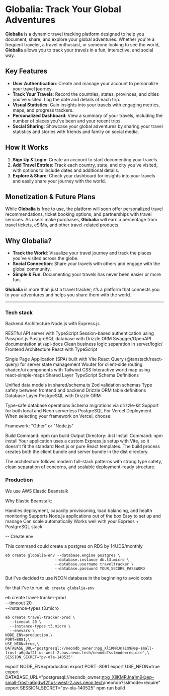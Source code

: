 # **Globalia: Track Your Global Adventures**

**Globalia** is a dynamic travel tracking platform designed to help you document, share, and explore your global adventures. Whether you're a frequent traveler, a travel enthusiast, or someone looking to see the world, **Globalia** allows you to track your travels in a fun, interactive, and social way.

## **Key Features**

* **User Authentication**: Create and manage your account to personalize your travel journey.
* **Track Your Travels**: Record the countries, states, provinces, and cities you’ve visited. Log the date and details of each trip.
* **Visual Statistics**: Gain insights into your travels with engaging metrics, maps, and progress trackers.
* **Personalized Dashboard**: View a summary of your travels, including the number of places you've been and your recent trips.
* **Social Sharing**: Showcase your global adventures by sharing your travel statistics and stories with friends and family on social media.

## **How It Works**

1. **Sign Up & Login**: Create an account to start documenting your travels.
2. **Add Travel Entries**: Track each country, state, and city you’ve visited, with options to include dates and additional details.
3. **Explore & Share**: Check your dashboard for insights into your travels and easily share your journey with the world.

## **Monetization & Future Plans**

While **Globalia** is free to use, the platform will soon offer personalized travel recommendations, ticket booking options, and partnerships with travel services. As users make purchases, **Globalia** will earn a percentage from travel tickets, eSIMs, and other travel-related products.

## **Why Globalia?**

* **Track the World**: Visualize your travel journey and track the places you’ve visited across the globe.
* **Social Connection**: Share your travels with others and engage with the global community.
* **Simple & Fun**: Documenting your travels has never been easier or more fun.

**Globalia** is more than just a travel tracker; it’s a platform that connects you to your adventures and helps you share them with the world.



---
### Tech stack 

Backend Architecture
Node.js with Express.js

RESTful API server with TypeScript
Session-based authentication using Passport.js
PostgreSQL database with Drizzle ORM
Swagger/OpenAPI documentation at /api-docs
Clean business logic separation in server/logic/
Frontend Architecture
React with TypeScript

Single Page Application (SPA) built with Vite
React Query (@tanstack/react-query) for server state management
Wouter for client-side routing
shadcn/ui components with Tailwind CSS
Interactive world map using react-simple-maps
Shared Layer
TypeScript Schema Definitions

Unified data models in shared/schema.ts
Zod validation schemas
Type safety between frontend and backend
Drizzle ORM table definitions
Database Layer
PostgreSQL with Drizzle ORM

Type-safe database operations
Schema migrations via drizzle-kit
Support for both local and Neon serverless PostgreSQL
For Vercel Deployment
When selecting your framework on Vercel, choose:

Framework: "Other" or "Node.js"

Build Command: npm run build
Output Directory: dist
Install Command: npm install
Your application uses a custom Express.js setup with Vite, so it doesn't fit the standard Next.js or pure React templates. The build process creates both the client bundle and server bundle in the dist directory.

The architecture follows modern full-stack patterns with strong type safety, clean separation of concerns, and scalable deployment-ready structure.



### Production

We use AWS Elastic Beanstalk

Why Elastic Beanstalk:

Handles deployment, capacity provisioning, load balancing, and health monitoring
Supports Node.js applications out of the box
Easy to set up and manage
Can scale automatically
Works well with your Express + PostgreSQL stack


-- Create env

This command could create a postgres on RDS by 14UDS/monthly 
```
eb create globalia-env --database.engine postgres \
                      --database.instance db.t3.micro \
                      --database.username traveltracker \
                      --database.password YOUR_SECURE_PASSWORD
```


But I've decided to use NEON database in the beginning to avoid costs

for that I've to run:
`eb create globalia-env`

eb create travel-tracker-prod \
  --timeout 20 \
  --instance-types t3.micro


```
eb create travel-tracker-prod \
  --timeout 20 \
  --instance-types t3.micro \
  --envvars \
NODE_ENV=production,\
PORT=8081,\
USE_NEON=true,\
DATABASE_URL="postgresql://neondb_owner:npg_XliKMRJna1m9@ep-small-frost-a6gdwf2f.us-west-2.aws.neon.tech/neondb?sslmode=require",\
SESSION_SECRET="pv-ola-140525"
```


export NODE_ENV=production
export PORT=8081
export USE_NEON=true
export DATABASE_URL="postgresql://neondb_owner:npg_XliKMRJna1m9@ep-small-frost-a6gdwf2f.us-west-2.aws.neon.tech/neondb?sslmode=require"
export SESSION_SECRET="pv-ola-140525"
npm run build